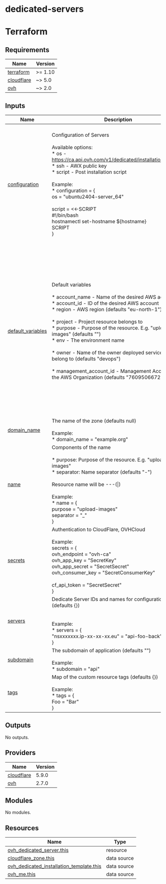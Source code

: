 # dedicated-servers

<!-- BEGIN_TF_DOCS -->


# Terraform
## Requirements

| Name | Version |
|------|---------|
| <a name="requirement_terraform"></a> [terraform](#requirement\_terraform) | >= 1.10 |
| <a name="requirement_cloudflare"></a> [cloudflare](#requirement\_cloudflare) | ~> 5.0 |
| <a name="requirement_ovh"></a> [ovh](#requirement\_ovh) | ~> 2.0 |

## Inputs

| Name | Description | Type | Default | Required |
|------|-------------|------|---------|:--------:|
| <a name="input_configuration"></a> [configuration](#input\_configuration) | Configuration of Servers<br/><br/>Available options:<br/>* os - https://ca.api.ovh.com/v1/dedicated/installationTemplate<br/>* ssh - AWX public key<br/>* script - Post installation script<br/><br/>Example:<br/>* configuration = {<br/>  os = "ubuntu2404-server\_64"<br/><br/>  script = <<-SCRIPT<br/>  #!/bin/bash<br/>  hostnamectl set-hostname ${hostname}<br/>  SCRIPT<br/>} | <pre>object({<br/>    os      = optional(string, "ubuntu2404-server_64")<br/>    ssh_key = optional(string, "ssh-ed25519 AAAAC3NzaC1lZDI1NTE5AAAAIEQdyDPqu80ZSimqReNHZhHN7xTSK4CXTHjI2nZlQ911 awx@chainsafe.io")<br/>    script = optional(string,<br/>      <<-SCRIPT<br/>      #!/bin/bash<br/>      apt update<br/>      apt install -y ansible git wget<br/><br/>      git clone "https://github.com/next-gen-infrastructure/ansible-public" /tmp/bootstrap<br/>      ansible-playbook -i localhost, -c local /tmp/bootstrap/bootstrap.yml<br/>      SCRIPT<br/>    )<br/>    monitoring   = optional(bool, true)<br/>    intervention = optional(bool, true)<br/>  })</pre> | <pre>{<br/>  "intervention": true,<br/>  "monitoring": true,<br/>  "os": "ubuntu2404-server_64",<br/>  "script": "#!/bin/bash\napt update\napt install -y ansible git wget\n\ngit clone \"https://github.com/next-gen-infrastructure/ansible-public.git\" /tmp/bootstrap\n# ansible-playbook -i localhost, -c local /tmp/bootstrap/bootstrap.yml --check\n",<br/>  "ssh_key": "ssh-ed25519 AAAAC3NzaC1lZDI1NTE5AAAAIEQdyDPqu80ZSimqReNHZhHN7xTSK4CXTHjI2nZlQ911 awx@chainsafe.io"<br/>}</pre> | no |
| <a name="input_default_variables"></a> [default\_variables](#input\_default\_variables) | Default variables<br/><br/>* account\_name - Name of the desired AWS account<br/>* account\_id - ID of the desired AWS account<br/>* region - AWS region (defaults "eu-north-1")<br/><br/>* project - Project resource belongs to<br/>* purpose - Purpose of the resource. E.g. "upload-images" (defaults "")<br/>* env - The environment name<br/><br/>* owner - Name of the owner deployed services to belong to (defaults "devops")<br/><br/>* management\_account\_id - Management Account of the AWS Organization (defaults "760950667285") | <pre>object({<br/>    cloud        = string<br/>    account_name = optional(string)<br/>    account_id   = optional(string)<br/>    region       = optional(string, "eu-north-1")<br/><br/>    project = string<br/>    env     = string<br/>    purpose = optional(string, "")<br/><br/>    owner = string<br/><br/>    global_hosted_zone    = string<br/>    management_account_id = string<br/>    platform_account_id   = string<br/>    organization          = string<br/>    email_domain          = string<br/><br/>    infrastructure_repository = string<br/>    terragrunt_config = object(<br/>      {<br/>        stack_name    = optional(string, "")<br/>        stack_version = optional(string, "")<br/>      }<br/>    )<br/>  })</pre> | n/a | yes |
| <a name="input_domain_name"></a> [domain\_name](#input\_domain\_name) | The name of the zone (defaults null)<br/><br/>Example:<br/>* domain\_name = "example.org" | `string` | `null` | no |
| <a name="input_name"></a> [name](#input\_name) | Components of the name<br/><br/>* purpose: Purpose of the resource. E.g. "upload-images"<br/>* separator: Name separator (defaults "-")<br/><br/>Resource name will be <project>-<env>-<purpose>-(\|<type of resource>)<br/><br/>Example:<br/>* name = {<br/>  purpose = "upload-images"<br/>  separator = "\_"<br/>} | <pre>object({<br/>    purpose   = optional(string, "")<br/>    separator = optional(string, "-")<br/>  })</pre> | <pre>{<br/>  "purpose": "",<br/>  "separator": "-"<br/>}</pre> | no |
| <a name="input_secrets"></a> [secrets](#input\_secrets) | Authentication to CloudFlare, OVHCloud<br/><br/>Example:<br/>secrets = {<br/>  ovh\_endpoint = "ovh-ca"<br/>  ovh\_app\_key = "SecretKey"<br/>  ovh\_app\_secret = "SecretSecret"<br/>  ovh\_consumer\_key = "SecretConsumerKey"<br/><br/>  cf\_api\_token = "SecretSecret"<br/>} | <pre>object({<br/>    ovh_endpoint     = optional(string, "ovh-ca")<br/>    ovh_app_key      = string<br/>    ovh_app_secret   = string<br/>    ovh_consumer_key = string<br/>    # cf_api_token     = string<br/>  })</pre> | n/a | yes |
| <a name="input_servers"></a> [servers](#input\_servers) | Dedicate Server IDs and names for configuration (defaults {})<br/><br/><br/>Example:<br/>* servers = {<br/>  "nsxxxxxxx.ip-xx-xx-xx.eu" = "api-foo-back"<br/>} | `map(string)` | `{}` | no |
| <a name="input_subdomain"></a> [subdomain](#input\_subdomain) | The subdomain of application (defaults "")<br/><br/>Example:<br/>* subdomain = "api" | `string` | `""` | no |
| <a name="input_tags"></a> [tags](#input\_tags) | Map of the custom resource tags (defaults {})<br/><br/>Example:<br/>* tags = {<br/>  Foo = "Bar"<br/>} | `map(string)` | `{}` | no |

## Outputs

No outputs.

## Providers

| Name | Version |
|------|---------|
| <a name="provider_cloudflare"></a> [cloudflare](#provider\_cloudflare) | 5.9.0 |
| <a name="provider_ovh"></a> [ovh](#provider\_ovh) | 2.7.0 |

## Modules

No modules.

## Resources

| Name | Type |
|------|------|
| [ovh_dedicated_server.this](https://registry.terraform.io/providers/ovh/ovh/latest/docs/resources/dedicated_server) | resource |
| [cloudflare_zone.this](https://registry.terraform.io/providers/cloudflare/cloudflare/latest/docs/data-sources/zone) | data source |
| [ovh_dedicated_installation_template.this](https://registry.terraform.io/providers/ovh/ovh/latest/docs/data-sources/dedicated_installation_template) | data source |
| [ovh_me.this](https://registry.terraform.io/providers/ovh/ovh/latest/docs/data-sources/me) | data source |
<!-- END_TF_DOCS -->
